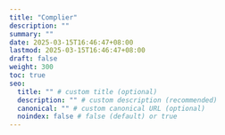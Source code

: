 ```yaml
---
title: "Complier"
description: ""
summary: ""
date: 2025-03-15T16:46:47+08:00
lastmod: 2025-03-15T16:46:47+08:00
draft: false
weight: 300
toc: true
seo:
  title: "" # custom title (optional)
  description: "" # custom description (recommended)
  canonical: "" # custom canonical URL (optional)
  noindex: false # false (default) or true
---
```

